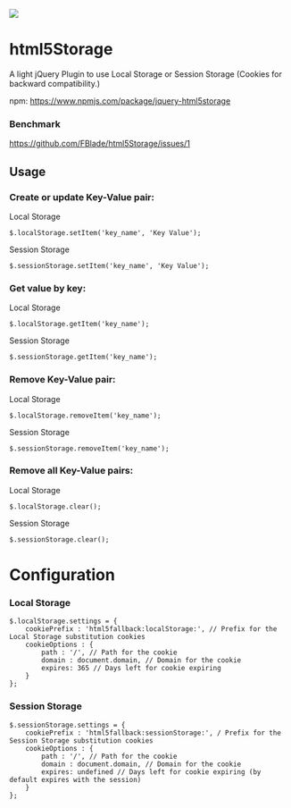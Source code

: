 [![](https://data.jsdelivr.com/v1/package/npm/jquery-html5storage/badge)](https://www.jsdelivr.com/package/npm/jquery-html5storage)

# html5Storage
A light jQuery Plugin to use Local Storage or Session Storage (Cookies for backward compatibility.)


npm: https://www.npmjs.com/package/jquery-html5storage


### Benchmark
https://github.com/FBlade/html5Storage/issues/1

## Usage

### Create or update Key-Value pair:

Local Storage

    $.localStorage.setItem('key_name', 'Key Value');

Session Storage

    $.sessionStorage.setItem('key_name', 'Key Value');

### Get value by key:

Local Storage

    $.localStorage.getItem('key_name');

Session Storage

    $.sessionStorage.getItem('key_name');

### Remove Key-Value pair:

Local Storage

    $.localStorage.removeItem('key_name');

Session Storage

    $.sessionStorage.removeItem('key_name');

### Remove all Key-Value pairs:

Local Storage

    $.localStorage.clear();

Session Storage

    $.sessionStorage.clear();


# Configuration

### Local Storage

    $.localStorage.settings = {
        cookiePrefix : 'html5fallback:localStorage:', // Prefix for the Local Storage substitution cookies
        cookieOptions : {
            path : '/', // Path for the cookie
            domain : document.domain, // Domain for the cookie
            expires: 365 // Days left for cookie expiring
        }
    };


### Session Storage

    $.sessionStorage.settings = {
        cookiePrefix : 'html5fallback:sessionStorage:', / Prefix for the Session Storage substitution cookies
        cookieOptions : {
            path : '/', // Path for the cookie
            domain : document.domain, // Domain for the cookie
            expires: undefined // Days left for cookie expiring (by default expires with the session)
        }
    };
